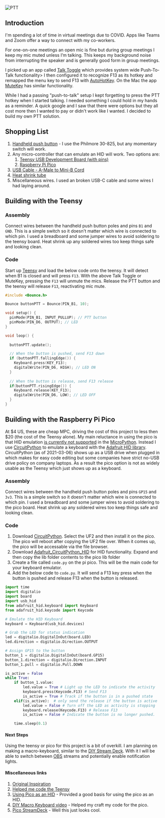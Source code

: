 ![PTT](./PTT1.png)

## Introduction
I'm spending a lot of time in virtual meetings due to COVID.  Apps like Teams and Zoom offer a way to connect with my co-workers.  

For one-on-one meetings an open mic is fine but during group meetings I keep my mic muted unless I’m talking. This keeps my background noise from interrupting the speaker and is generally good form in group meetings.

I picked up an app called [Talk Toggle](https://www.microsoft.com/en-us/p/talk-toggle/9nrjcs6g10kt#activetab=pivot:overviewtab) which provides system wide Push-To-Talk functionality> I then configured it to recognize F13 as its hotkey and remapped the menu key to send F13 with [AutoHotKey](https://www.autohotkey.com/).  On the Mac the app [MuteKey](https://apps.apple.com/us/app/mutekey/id1509590766?mt=12) has similar functionality.

While I had a passing "push-to-talk" setup I kept forgetting to press the PTT hotkey when I started talking.  I needed something I could hold in my hands as a reminder.  A quick google and I saw that there were options but they all cost more then I wanted to pay or didn't work like I wanted.  I decided to build my own PTT solution.

## Shopping List
1. [Handheld push button](https://www.ebay.com/itm/122657808383) - I use the Philmore 30-825, but any momentary switch will work.
1. Any micro-controller that can emulate an HID will work.  Two options are:
   1. [Teensy USB Development Board (with pins)](https://www.pjrc.com/store/teensy_pins.html)
   1. [Raspberry Pi Pico](https://www.raspberrypi.org/products/raspberry-pi-pico/)
1. [USB Cable - A-Male to Mini-B Cord](https://www.pjrc.com/store/cable_usb_micro_b.html)
1. [Heat shrink tube](https://www.amazon.com/560PCS-Heat-Shrink-Tubing-Eventronic/dp/B072PCQ2LW)
1. Miscellaneous wires.  I used an broken USB-C cable and some wires I had laying around.

## Building with the Teensy

### Assembly
Connect wires between the handheld push button poles and  pins `B1` and `GND`.  This is a simple switch so it doesn't matter which wire is connected to which pin.  I used a breadboard and some jumper wires to avoid soldering to the teensy board.  Heat shrink up any soldered wires too keep things safe and looking clean. 

### Code 
Start up [Teensy](https://www.pjrc.com/teensy/td_download.html) and load the below code onto the teensy.  It will detect when B1 is closed and will press `F13`.  With the above Talk Toggle or MuteKey, pressing the `F13` will unmute the mics.  Release the PTT button and the teensy will release `F13`, reactivating mic mute.

````c
#include <Bounce.h>

Bounce buttonPTT = Bounce(PIN_B1, 10);

void setup() {
  pinMode(PIN_B1, INPUT_PULLUP); // PTT button
  pinMode(PIN_D6, OUTPUT); // LED
}

void loop() {
 
  buttonPTT.update();

  // When the button is pushed, send F13 down
  if (buttonPTT.fallingEdge()) {
    Keyboard.press(KEY_F13);  
    digitalWrite(PIN_D6, HIGH); // LED ON
  }
  
  // When the button is release, send F13 release
  if(buttonPTT.risingEdge()) {
    Keyboard.release(KEY_F13);
    digitalWrite(PIN_D6, LOW); // LED OFF
  }
}
````

## Building with the Raspberry Pi Pico
At $4 US, these are cheap MPC, driving the cost of this project to less then $20 (the cost of the Teensy alone).  My main reluctance in using the pico is that HID emulation [is currently not supported](https://github.com/micropython/micropython/issues/6811) in the [MicroPython](https://micropython.org/).  Instead I use [CircuitPython](https://circuitpython.org/) to emulate a keyboard with the [Adafruit HID library](https://github.com/adafruit/Adafruit_CircuitPython_HID).  CircuitPython (as of 2021-03-06) shows up as a USB drive when plugged in which makes for easy code editing but some companies have strict no-USB drive policy on company laptops.  As a result the pico option is not as widely usable as the Teensy which just shows up as a keyboard.

### Assembly 
Connect wires between the handheld push button poles and pins `GP15` and `3v3`.  This is a simple switch so it doesn't matter which wire is connected to which pin.  I used a breadboard and some jumper wires to avoid soldering to the pico board.  Heat shrink up any soldered wires too keep things safe and looking clean. 

### Code
1. Download [CircuitPython](https://circuitpython.org/board/raspberry_pi_pico/).  Select the UF2 and then install it on the pico.  The pico will reboot after copying the UF2 file over.  When it comes up, the pico will be accessable via the file browser.
1. Download [Adafruit_CircuitPython_HID](https://github.com/adafruit/Adafruit_CircuitPython_HID) for HID functionality.  Expand and then copy the lib folder contents to the pico lib folder
1. Create a file called `code.py` on the pi pico.  This will be the main code for your keyboard emulator.
1. Add the below code to `code.py`.  It will send a F13 key press when the button is pushed and release F13 when the button is released.

``` python
import time
import digitalio
import board
import usb_hid
from adafruit_hid.keyboard import Keyboard
from adafruit_hid.keycode import Keycode

# Emulate the HID Keyboard
keyboard = Keyboard(usb_hid.devices)

# Grab the LED for status indication
led = digitalio.DigitalInOut(board.LED)
led.direction = digitalio.Direction.OUTPUT

# Assign GP15 to the button
button_1 = digitalio.DigitalInOut(board.GP15)
button_1.direction = digitalio.Direction.INPUT
button_1.pull = digitalio.Pull.DOWN

is_active = False
while True:
    if button_1.value:
        led.value = True # Light up the LED to indicate the activity
        keyboard.press(Keycode.F13) # Send F13
        is_active = True # Track if the button is in a pushed state
    elif(is_active):  # only send the release if the button is active
        led.value = False # Turn off the LED as activity is stopping
        keyboard.release(Keycode.F13) # Release F13
        is_active = False # Indicate the button is no longer pushed.

    time.sleep(0.1)
```

#### Next Steps
Using the teensy or pico for this project is a bit of overkill.  I am planning on making a macro-keyboard, similar to the [DIY Stream Deck](https://www.partsnotincluded.com/diy-stream-deck-mini-macro-keyboard/).  With it I will be able to switch between [OBS](https://obsproject.com/) streams and potentially enable notification lights.

#### Miscellaneous links
1. [Original Inspiration](https://timmyomahony.com/blog/making-usb-push-buttons/)
1. [Helped me code the Teensy](https://www.pjrc.com/teensy/td_keyboard.html)
1. [Using Pico as an HID](https://hridaybarot.home.blog/2021/01/31/using-raspberry-pi-pico-has-hid-device-to-control-mouse-and-keyboard/) - Provided a good basis for using the pico as an HID.
1. [DIY Macro Keyboard video](https://www.youtube.com/watch?v=aEWptdD32iA) - Helped my craft my code for the pico.
1. [Pico StreamDeck](https://github.com/pjgpetecodes/pico-streamdeck) - Well this just looks cool.
